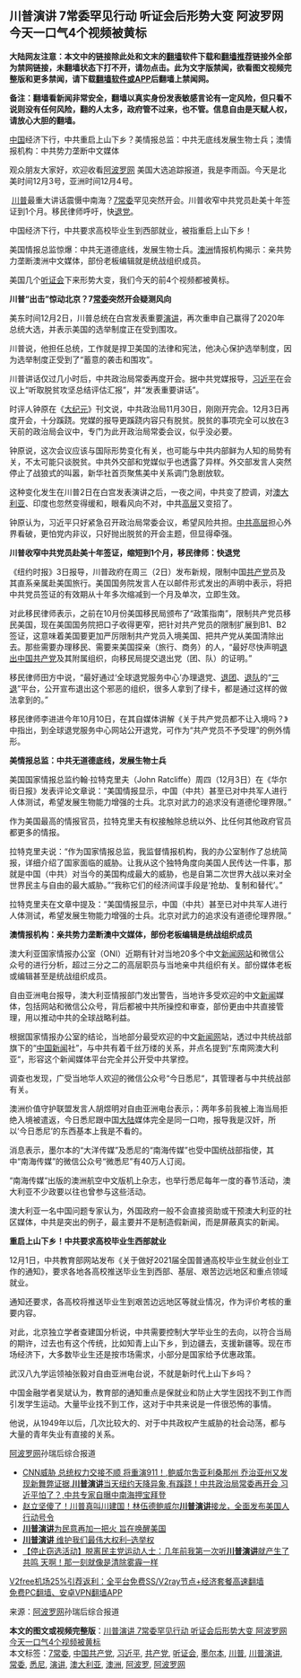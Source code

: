  <h2>川普演讲 7常委罕见行动 听证会后形势大变 阿波罗网今天一口气4个视频被黄标</h2> <p class="notice"><b>大陆网友注意：本文中的链接除此处和文末的<a href="https://github.com/bannedbook/fanqiang" >翻墙</a>软件下载和<a href="https://github.com/killgcd/justmysocks/blob/master/README.md">翻墙推荐</a>链接外全部为禁网链接，未翻墙状态下打不开，请勿点击。此为文字版禁闻，欲看图文视频完整版和更多禁闻，请下载<a href="https://github.com/bannedbook/fanqiang">翻墙软件或APP</a>后翻墙上禁闻网。</p><p>备注：翻墙看新闻非常安全，翻墙以真实身份发表敏感言论有一定风险，但只看不说则没有任何风险，翻的人太多，政府管不过来，也不管。信息自由是天赋人权，请放心大胆的翻墙。</b></p>  <div class="entry"> <p id="summary"><span class='wp_keywordlink_affiliate'><a href="https://www.bannedbook.org/" title="中国" target="_blank">中国</a></span>经济下行，中共重启上山下乡？美情报总监：中共无底线发展生物士兵；澳情报机构：中共势力垄断中文媒体</p> <p>观众朋友大家好，欢迎收看<a href="https://www.bannedbook.org/bnews/tag/%e9%98%bf%e6%b3%a2%e7%bd%97%e7%bd%91/" class="st_tag internal_tag" rel="tag" title="标签 阿波罗网 下的日志">阿波罗网</a> 美国大选追踪报道，我是李雨函。今天是北美时间12月3号，亚洲时间12月4号。</p> <p>&nbsp;<a href="https://www.bannedbook.org/bnews/tag/%e5%b7%9d%e6%99%ae/" class="st_tag internal_tag" rel="tag" title="标签 川普 下的日志">川普</a>最重大讲话震慑中南海？<a href="https://www.bannedbook.org/bnews/tag/7%E5%B8%B8%E5%A7%94/" class="st_tag internal_tag" rel="tag" title="标签 7常委 下的日志">7常委</a>罕见突然开会。川普收窄中共党员赴美十年签证到1个月。移民律师呼吁，快<span class='wp_keywordlink'><a href="http://tuidang.epochtimes.com/" title="退党" rel="nofollow" target="_blank">退党</a></span>。</p> <p>中国经济下行，中共要求高校毕业生到西部就业，被指重启上山下乡！</p> <p>美国情报总监惊爆：中共无道德底线，发展生物士兵。<a href="https://www.bannedbook.org/bnews/tag/%e6%be%b3%e6%b4%b2/" class="st_tag internal_tag" rel="tag" title="标签 澳洲 下的日志">澳洲</a>情报机构揭示：亲共势力垄断澳洲中文媒体，部份老板编辑就是统战组织成员。</p> <p>美国几个<a href="https://www.bannedbook.org/bnews/tag/%e5%90%ac%e8%af%81%e4%bc%9a/" class="st_tag internal_tag" rel="tag" title="标签 听证会 下的日志">听证会</a>下来形势大变，我们今天的前4个视频都被黄标。</p> <p><strong>川普“出击”惊动北京？7<a href="https://www.bannedbook.org/bnews/tag/%e5%b8%b8%e5%a7%94/" class="st_tag internal_tag" rel="tag" title="标签 常委 下的日志">常委</a>突然开会疑测风向</strong></p> <p>美东时间12月2日，川普总统在白宫发表重要<a href="https://www.bannedbook.org/bnews/tag/%E6%BC%94%E8%AE%B2/" class="st_tag internal_tag" rel="tag" title="标签 演讲 下的日志">演讲</a>，再次重申自己赢得了2020年总统大选，并表示美国的选举制度正在受到围攻。</p> <p>川普说，他担任总统，工作就是捍卫美国的法律和宪法，他决心保护选举制度，因为选举制度正受到了“蓄意的袭击和围攻”。</p> <p>川普讲话仅过几小时后，中共政治局常委再度开会。据中共党媒报导，<a href="https://www.bannedbook.org/bnews/tag/%e4%b9%a0%e8%bf%91%e5%b9%b3/" class="st_tag internal_tag" rel="tag" title="标签 习近平 下的日志">习近平</a>在会议上“听取脱贫攻坚总结评估汇报”，并“发表重要讲话”。</p>  <p>时评人钟原在《<span class='wp_keywordlink_affiliate'><a href="http://www.epochtimes.com/" title="大纪元" target="_blank">大纪元</a></span>》刊文说，中共政治局11月30日，刚刚开完会。12月3日再度开会，十分蹊跷。党媒的报导更蹊跷内容只有脱贫。脱贫的事项完全可以放在3天前的政治局会议中，专门为此开政治局常委会议，似乎没必要。</p> <p>钟原说，这次会议应该与国际形势变化有关，也可能与中共内部鲜为人知的局势有关，不太可能只谈脱贫。中共外交部和党媒似乎也透露了异样。外交部发言人突然停止了战狼式的叫嚣，新华社首页聚焦美中关系调门急剧放软。</p> <p>这种变化发生在川普2日在白宫发表演讲之后，一夜之间，中共变了腔调，对<a href="https://www.bannedbook.org/bnews/tag/%e6%be%b3%e5%a4%a7%e5%88%a9%e4%ba%9a/" class="st_tag internal_tag" rel="tag" title="标签 澳大利亚 下的日志">澳大利亚</a>、印度也忽然变得缓和，眼看风向不对，中共<span class='wp_keywordlink_affiliate'><a href="https://www.bannedbook.org/bnews/ccpdope/" title="中共高层内幕" target="_blank">高层</a></span>又变招了。</p> <p>钟原认为，习近平只好紧急召开政治局常委会议，希望风险共担。<span class='wp_keywordlink_affiliate'><a href="https://www.bannedbook.org/bnews/ccpdope/" title="中共高层" target="_blank">中共高层</a></span>担心外界看破，更怕党内非议，只好抛出脱贫的开会主题，但显得牵强。</p> <p><strong>川普收窄中共党员赴美十年签证，缩短到1个月，移民律师：快退党</strong></p> <p>《纽约时报》3日报导，川普政府在周三（2日）发布新规，限制中国<a href="https://www.bannedbook.org/bnews/tag/%e5%85%b1%e4%ba%a7%e5%85%9a/" class="st_tag internal_tag" rel="tag" title="标签 共产党 下的日志">共产党</a>员及其直系亲属赴美国旅行。美国国务院发言人在以邮件形式发出的声明中表示，将把中共党员签证的有效期从十年多次缩减到一个月及单次，立即生效。</p> <p>对此移民律师表示，之前在10月份美国移民局颁布了“政策指南”，限制共产党员移民美国，现在美国国务院把口子收得更窄，把针对共产党员的限制扩展到B1、B2签证，这意味着美国要更加严厉限制共产党员入境美国、把共产党从美国清除出去。那些需要办理移民、需要来美国探亲（旅行、商务）的人，“最好尽快声明<span class='wp_keywordlink'><a href="http://tuidang.epochtimes.com/" title="退出中国共产党" rel="nofollow" target="_blank">退出中国共产党</a></span>及其附属组织，向移民局提交退出党（团、队）的证明。”</p> <p>移民律师田方中说，“最好通过‘全球退党服务中心’办理退党、<span class='wp_keywordlink'><a href="http://tuidang.epochtimes.com/" title="退出共青团" rel="nofollow" target="_blank">退团</a></span>、<span class='wp_keywordlink'><a href="http://tuidang.epochtimes.com/" title="退出少先队" rel="nofollow" target="_blank">退队</a></span>的“<span class='wp_keywordlink'><a href="http://tuidang.epochtimes.com/" title="三退-退出党团队" rel="nofollow" target="_blank">三退</a></span>”平台，公开宣布退出这个邪恶的组织，很多人拿到了绿卡，都是通过这样的做法拿到的。”</p> <p>移民律师李进进今年10月10日，在其自媒体讲解《关于共产党员都不让入境吗？》中指出，到全球退党服务中心网站公开退党，可作为“共产党员不予受理”的例外情形。</p> <p><strong>美情报总监：中共无道德底线，发展生物士兵</strong></p>  <p>美国国家情报总监约翰·拉特克里夫（John Ratcliffe）周四（12月3日）在《华尔街日报》发表评论文章说：“美国情报显示，中国（中共）甚至已对中共军人进行人体测试，希望发展生物能力增强的士兵。北京对武力的追求没有道德伦理界限。”</p> <p>作为美国最高的情报官员，拉特克里夫有权接触除总统以外、比任何其他政府官员都更多的情报。</p> <p>拉特克里夫说：“作为国家情报总监，我监督情报机构，我的办公室制作了总统简报，详细介绍了国家面临的威胁。让我从这个独特角度向美国人民传达一件事，那就是中国（中共）对当今的美国构成最大的威胁，也是自第二次世界大战以来对全世界民主与自由的最大威胁。”“我称它们的经济间谍手段是‘抢劫、复制和替代’。”</p> <p>拉特克里夫在文章中提及：“美国情报显示，中国（中共）甚至已对中共军人进行人体测试，希望发展生物能力增强的士兵。北京对武力的追求没有道德伦理界限。”</p> <p><strong>澳情报机构：亲共势力垄断澳中文媒体，部份老板编辑是统战组织成员</strong></p> <p>澳大利亚国家情报办公室（ONI）近期有针对当地20多个中文<span class='wp_keywordlink_affiliate'><a href="https://www.bannedbook.org/" title="新闻网站">新闻网站</a></span>和微信公众号的进行分析，超过三分之二的高层职员与当地亲中共组织有关。部份媒体老板或编辑甚至是统战组织成员。</p> <p>自由亚洲电台报导，澳大利亚情报部门发出警告，当地许多受欢迎的中文<span class='wp_keywordlink_affiliate'><a href="https://www.bannedbook.org/" title="新闻">新闻</a></span>媒体，包括网站和微信公众号，背后都被中共所操控和审查，部份更由中共直接管理，用以推动中共的全球战略利益。</p> <p>根据国家情报办公室的结论，当地部分最受欢迎的中文<span class='wp_keywordlink_affiliate'><a href="https://www.bannedbook.org/" title="新闻网">新闻网</a></span>站，透过中共统战部旗下的“<span class='wp_keywordlink_affiliate'><a href="https://www.bannedbook.org/bnews/cnnews/" title="中国新闻">中国新闻</a></span>社”，与中共有着千丝万缕的关系，并点名提到“东南网澳大利亚“，形容这个新闻媒体平台完全并公开受中共掌控。</p> <p>调查也发现，广受当地华人欢迎的微信公众号“今日悉尼“，其管理者与中共统战部有关。</p> <p>澳洲价值守护联盟发言人胡煜明对自由亚洲电台表示，：两年多前我被上海当局拒绝入境被遣返，今日悉尼跟中国<span class='wp_keywordlink_affiliate'><a href="https://www.bannedbook.org/" title="大陆" target="_blank">大陆</a></span>媒体完全是同一口吻，报导我是汉奸，所以‘今日悉尼’的东西基本上我是不看的。</p>  <p>消息表示，墨尔本的“大洋传媒”及悉尼的“南海传媒”也受中国统战部指使，其中“南海传媒”的微信公众号“微悉尼”有40万人订阅。</p> <p>“南海传媒“出版的澳洲航空中文版机上杂志，也举行悉尼每年一度的春节活动，澳大利亚不少政要以往也曾参与这些活动。</p> <p>澳大利亚一名中国问题专家认为，外国政府一般不会直接资助或干预澳大利亚的社区媒体，中共是突出的例子，最主要并不是制造假新闻，而是屏蔽真实的新闻。</p> <p><strong>重启上山下乡！中共要求高校毕业生西部就业</strong></p> <p>12月1日，中共教育部网站发布《关于做好2021届全国普通高校毕业生就业创业工作的通知》，要求各地各高校推送毕业生到西部、基层、艰苦边远地区和重点领域就业。</p> <p>通知还要求，各高校将推送毕业生到艰苦边远地区等就业情况，作为评价考核的重要内容。</p> <p>对此，北京独立学者查建国分析说，中共需要控制大学毕业生的去向，以符合当局的期许，过去也有这个传统，比如知青上山下乡，到边疆去，支援新疆等。现在市场经济下，大多数毕业生还是按市场需求，小部分是国家给予优惠政策。</p> <p>武汉八九学运领袖张毅对自由亚洲电台说，不就是新时代上山下乡吗？</p> <p>中国金融学者吴斌认为，教育部的通知重点是保就业和防止大学生因找不到工作而引发学生运动。大量毕业找不到工作，这对于中共来说是一件很恐怖的事情。</p> <p>他说，从1949年以后，几次比较大的、对于中共政权产生威胁的社会动荡，都与大量的青年失业有直接的关系。</p>  <p><span class='wp_keywordlink_affiliate'><a href="https://www.aboluowang.com/" title="阿波罗网" target="_blank">阿波罗网</a></span>孙瑞后综合报道</p> <ul class='op-related-articles' title='相关阅读'> <li><a href='https://www.bannedbook.org/bnews/bannedvideo/20201204/1442072.html' target='_blank'>CNN威胁 总统权力交接不顺 将重演911！,鲍威尔吿亚利桑那州  乔治亚州又发现新舞弊证据,<b>川普演讲</b>当天纽约天降异象,有蹊跷！中共政治局常委再开会    习近平怕了？,中共专家自曝中南海押宝拜登</a></li> <li><a href='https://www.bannedbook.org/bnews/bannedvideo/20201204/1441893.html' target='_blank'>赵立坚傻了！川普真叫川建国！林伍德鲍威尔<b>川普演讲</b>接龙，全面发布美国人行动号令</a></li> <li><a href='https://www.bannedbook.org/bnews/comments/20201204/1441879.html' target='_blank'><b>川普演讲</b>为民意再加一把火 旨在唤醒美国</a></li> <li><a href='https://www.bannedbook.org/bnews/bannedvideo/20201203/1441176.html' target='_blank'><b>川普演讲</b> 维护我们最伟大权利–选举权</a></li> <li><a href='https://www.bannedbook.org/bnews/bannedvideo/20201125/1436596.html' target='_blank'>【停止窃选活动】脱离民主党运动人士：几年前我第一次听<b>川普演讲</b>就产生了共鸣 天啊！那一刻就像是清除雾霾一样</a></li> </ul> <p class="texttj"> <a href="https://github.com/bannedbook/fanqiang/wiki/V2ray%E6%9C%BA%E5%9C%BA" target="_blank">V2free机场25%引荐返利：全平台免费SS/V2ray节点+经济套餐高速翻墙</a><br/> <a href="https://github.com/bannedbook/fanqiang/wiki/%E7%A6%81%E9%97%BB%E7%BD%91%E5%AE%89%E5%8D%93%E7%BF%BB%E5%A2%99%E6%96%B0%E9%97%BBAPP" target="_blank">免费PC翻墙、安卓VPN翻墙APP</a></p><p> 来源：<a href="https://www.aboluowang.com/2020/1205/1530564.html" target="_blank">阿波罗网</a>孙瑞后综合报道 </p><a name='sharetosocial'></a>       <div><b>本文的图文或视频完整版</b>：<a href='https://www.bannedbook.org/bnews/topimagenews/20201205/1442285.html'>川普演讲 7常委罕见行动 听证会后形势大变 阿波罗网今天一口气4个视频被黄标</a></div>  </div><!--END ENTRY--> <div class="postfooter"> <div>本文标签：<a href="https://www.bannedbook.org/bnews/tag/7%E5%B8%B8%E5%A7%94/" rel="tag">7常委</a>, <a href="https://www.bannedbook.org/bnews/tag/%e4%b8%ad%e5%9b%bd%e5%85%b1%e4%ba%a7%e5%85%9a/" rel="tag">中国共产党</a>, <a href="https://www.bannedbook.org/bnews/tag/%e4%b9%a0%e8%bf%91%e5%b9%b3/" rel="tag">习近平</a>, <a href="https://www.bannedbook.org/bnews/tag/%e5%85%b1%e4%ba%a7%e5%85%9a/" rel="tag">共产党</a>, <a href="https://www.bannedbook.org/bnews/tag/%e5%90%ac%e8%af%81%e4%bc%9a/" rel="tag">听证会</a>, <a href="https://www.bannedbook.org/bnews/tag/%e5%a2%a8%e5%b0%94%e6%9c%ac/" rel="tag">墨尔本</a>, <a href="https://www.bannedbook.org/bnews/tag/%e5%b7%9d%e6%99%ae/" rel="tag">川普</a>, <a href="https://www.bannedbook.org/bnews/tag/%e5%b7%9d%e6%99%ae%e6%bc%94%e8%ae%b2/" rel="tag">川普演讲</a>, <a href="https://www.bannedbook.org/bnews/tag/%e5%b8%b8%e5%a7%94/" rel="tag">常委</a>, <a href="https://www.bannedbook.org/bnews/tag/%e6%82%89%e5%b0%bc/" rel="tag">悉尼</a>, <a href="https://www.bannedbook.org/bnews/tag/%E6%BC%94%E8%AE%B2/" rel="tag">演讲</a>, <a href="https://www.bannedbook.org/bnews/tag/%e6%be%b3%e5%a4%a7%e5%88%a9%e4%ba%9a/" rel="tag">澳大利亚</a>, <a href="https://www.bannedbook.org/bnews/tag/%e6%be%b3%e6%b4%b2/" rel="tag">澳洲</a>, <a href="https://www.bannedbook.org/bnews/tag/%E9%98%BF%E6%B3%A2%E7%BD%97/" rel="tag">阿波罗</a>, <a href="https://www.bannedbook.org/bnews/tag/%e9%98%bf%e6%b3%a2%e7%bd%97%e7%bd%91/" rel="tag">阿波罗网</a></div>  </div><!--END POSTFOOTER--> 